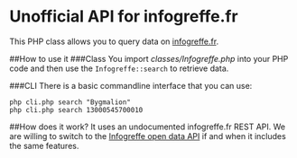 # Unofficial API for infogreffe.fr
This PHP class allows you to query data on [infogreffe.fr](https://www.infogreffe.fr/societes/).

##How to use it
###Class
You import *classes/Infogreffe.php* into your PHP code and then use the ```Infogreffe::search``` to retrieve data.

###CLI
There is a basic commandline interface that you can use:

    php cli.php search "Bygmalion"
    php cli.php search 13000545700010

##How does it work?
It uses an undocumented infogreffe.fr REST API.
We are willing to switch to the [Infogreffe open data API](https://datainfogreffe.fr/api/v1/documentation) if and when it includes the same features.
